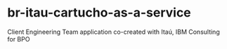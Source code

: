 # br-itau-cartucho-as-a-service
Client Engineering Team application co-created with Itaú, IBM Consulting for BPO
